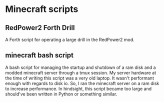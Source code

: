 # Minecraft scripts

## RedPower2 Forth Drill

A Forth script for operating a large drill in the RedPower2 mod.

## minecraft bash script

A bash script for managing the startup and shutdown of a ram disk and a modded minecraft server through a tmux session. My server hardware at the time of writing this script was a very old laptop. It wasn't performant enough with regards to disk io. So, I ran the minecraft server on a ram disk to increase performance. In hindsight, this script became too large and should've been written in Python or something similar.
